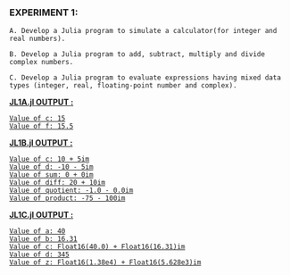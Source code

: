### EXPERIMENT 1: 
~~~ 
A. Develop a Julia program to simulate a calculator(for integer and real numbers).

B. Develop a Julia program to add, subtract, multiply and divide complex numbers.

C. Develop a Julia program to evaluate expressions having mixed data types (integer, real, floating-point number and complex).
~~~
<ins>

**JL1A.jl OUTPUT :**
~~~
Value of c: 15
Value of f: 15.5
~~~

**JL1B.jl OUTPUT :**
~~~
Value of c: 10 + 5im
Value of d: -10 - 5im
Value of sum: 0 + 0im
Value of diff: 20 + 10im
Value of quotient: -1.0 - 0.0im
Value of product: -75 - 100im
~~~
**JL1C.jl OUTPUT :**
~~~
Value of a: 40
Value of b: 16.31
Value of c: Float16(40.0) + Float16(16.31)im
Value of d: 345
Value of z: Float16(1.38e4) + Float16(5.628e3)im
~~~
</ins>